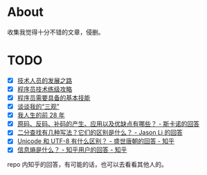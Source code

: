 # About
收集我觉得十分不错的文章，侵删。

# TODO
- [x] [技术人员的发展之路](https://coolshell.cn/articles/17583.html)
- [x] [程序员技术练级攻略](https://coolshell.cn/articles/4990.html)
- [x] [程序员需要具备的基本技能](https://coolshell.cn/articles/428.html)
- [x] [谈谈我的“三观”](https://coolshell.cn/articles/19085.html)
- [x] [我人生的前 28 年](https://manateelazycat.github.io/life/2016/03/03/my-life-before-28-years.html)
- [x] [原码、反码、补码的产生、应用以及优缺点有哪些？ - 斯卡诺的回答](https://www.zhihu.com/question/20159860/answer/328778746)
- [x] [二分查找有几种写法？它们的区别是什么？ - Jason Li 的回答](https://www.zhihu.com/question/36132386/answer/530313852)
- [x] [Unicode 和 UTF-8 有什么区别？ - 盛世唐朝的回答 - 知乎](https://www.zhihu.com/question/23374078/answer/69732605)
- [x] [信息熵是什么？ - 知乎用户的回答 - 知乎](https://www.zhihu.com/question/22178202/answer/49929786)

repo 内知乎的回答，有可能的话，也可以去看看其他人的。
